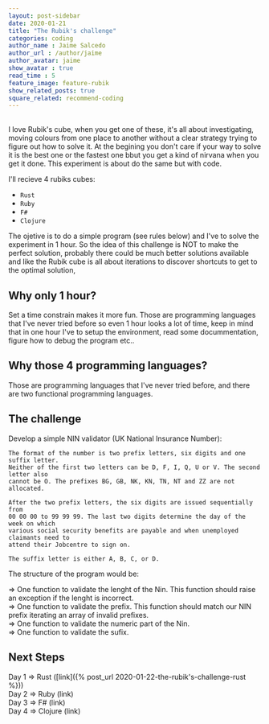 ```yaml
---
layout: post-sidebar
date: 2020-01-21
title: "The Rubik's challenge"
categories: coding
author_name : Jaime Salcedo
author_url : /author/jaime
author_avatar: jaime
show_avatar : true
read_time : 5
feature_image: feature-rubik
show_related_posts: true
square_related: recommend-coding
---
```

<br>
I love Rubik's cube, when you get one of these, it's all about investigating, moving colours from one place to another without a clear strategy trying to figure out how to solve it. At the begining you don't care if your way to solve it is the best one or the fastest one bbut you get a kind of nirvana when you get it done.
This experiment is about do the same but with code.

I'll recieve 4 rubiks cubes:

* `Rust`
* `Ruby`
* `F#`
* `Clojure`

The ojetive is to do a simple program (see rules below) and I've to solve the experiment in 1 hour.
So the idea of this challenge is NOT to make the perfect solution, probably there could be much better solutions available and like the Rubik cube is all about iterations to discover shortcuts to get to the optimal solution,

## Why only 1 hour?
Set a time constrain makes it more fun. Those are programming languages that I've never tried before so even 1 hour looks a lot of time, keep in mind that in one hour I've to setup the environment, read some docummentation, figure how to debug the program etc..


## Why those 4 programming languages?
Those are programming languages that I've never tried before, and there are two functional programming languages.


## The challenge
Develop a simple NIN validator (UK National Insurance Number):

```
The format of the number is two prefix letters, six digits and one suffix letter.
Neither of the first two letters can be D, F, I, Q, U or V. The second letter also
cannot be O. The prefixes BG, GB, NK, KN, TN, NT and ZZ are not allocated.

After the two prefix letters, the six digits are issued sequentially from
00 00 00 to 99 99 99. The last two digits determine the day of the week on which
various social security benefits are payable and when unemployed claimants need to
attend their Jobcentre to sign on.

The suffix letter is either A, B, C, or D.
```

The structure of the program would be:

=> One function to validate the lenght of the Nin. This function should raise an exception if the lenght is incorrect.<br>
=> One function to validate the prefix. This function should match our NIN prefix iterating an array of invalid prefixes.<br>
=> One function to validate the numeric part of the Nin.<br>
=> One function to validate the sufix.<br>

## Next Steps
Day 1 => Rust ([link]({% post_url 2020-01-22-the-rubik's-challenge-rust %})) <br>
Day 2 => Ruby (link) <br>
Day 3 => F# (link) <br>
Day 4 => Clojure (link) <br>
